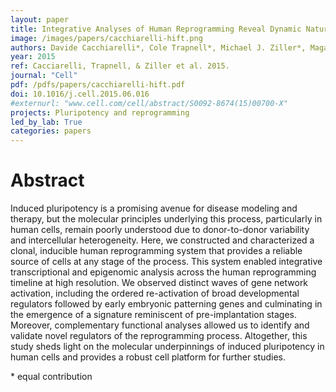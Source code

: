 ```yaml
---
layout: paper
title: Integrative Analyses of Human Reprogramming Reveal Dynamic Nature of Induced Pluripotency
image: /images/papers/cacchiarelli-hift.png
authors: Davide Cacchiarelli*, Cole Trapnell*, Michael J. Ziller*, Magali Soumillon, Marcella Cesana, Rahul Karnik, Julie Donaghey, Zachary D. Smith, Sutheera Ratanasirintrawoot, Xiaolan Zhang, Shannan J. Ho Sui, Zhaoting Wu, Veronika Akopian, Casey A. Gifford, John Doench, John L. Rinn, George Q. Daley, Alexander Meissner, Eric S. Lander, Tarjei S. Mikkelsen
year: 2015
ref: Cacciarelli, Trapnell, & Ziller et al. 2015.
journal: "Cell"
pdf: /pdfs/papers/cacchiarelli-hift.pdf
doi: 10.1016/j.cell.2015.06.016
#externurl: "www.cell.com/cell/abstract/S0092-8674(15)00700-X"
projects: Pluripotency and reprogramming
led_by_lab: True
categories: papers
---
```


# Abstract

Induced pluripotency is a promising avenue for disease modeling and therapy, but the molecular principles underlying this process, particularly in human cells, remain poorly understood due to donor-to-donor variability and intercellular heterogeneity. Here, we constructed and characterized a clonal, inducible human reprogramming system that provides a reliable source of cells at any stage of the process. This system enabled integrative transcriptional and epigenomic analysis across the human reprogramming timeline at high resolution. We observed distinct waves of gene network activation, including the ordered re-activation of broad developmental regulators followed by early embryonic patterning genes and culminating in the emergence of a signature reminiscent of pre-implantation stages. Moreover, complementary functional analyses allowed us to identify and validate novel regulators of the reprogramming process. Altogether, this study sheds light on the molecular underpinnings of induced pluripotency in human cells and provides a robust cell platform for further studies.

\* equal contribution